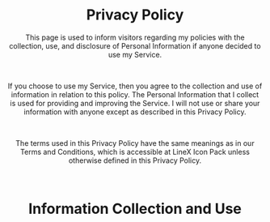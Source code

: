 <html>
<head>
</head>
<body>

<center>

<h1>Privacy Policy</h1>

</center>

<center>

<p>This page is used to inform visitors regarding my policies with the collection, use, and disclosure of Personal Information if anyone decided to use my Service.</p> <br>

<p>If you choose to use my Service, then you agree to the collection and use of information in relation to this policy. The Personal Information that I collect is used for providing and improving the Service. I will not use or share your information with anyone except as described in this Privacy Policy.</p> <br>

<p>The terms used in this Privacy Policy have the same meanings as in our Terms and Conditions, which is accessible at LineX Icon Pack unless otherwise defined in this Privacy Policy.</p><br>

<h1>Information Collection and Use</h1><br>


</center>

</body>
</html>
